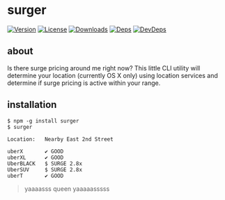 # surger
[![Version][npm-version-image]][npm-version-url] [![License][npm-license-image]][npm-license-url] [![Downloads][npm-downloads-image]][npm-downloads-url] [![Deps][npm-deps-image]][npm-deps-url] [![DevDeps][npm-devdeps-image]][npm-devdeps-url]

## about
Is there surge pricing around me right now? This little CLI utility will determine your location (currently OS X only) using location services and determine if surge pricing is active within your range.

## installation
```
$ npm -g install surger
$ surger

Location:   Nearby East 2nd Street

uberX       ✔ GOOD
uberXL      ✔ GOOD
UberBLACK   $ SURGE 2.8x
UberSUV     $ SURGE 2.8x
uberT       ✔ GOOD
```

> yaaaasss queen yaaaaasssss

[npm-version-url]: https://www.npmjs.com/package/surger
[npm-version-image]: https://img.shields.io/npm/v/surger.svg
[npm-license-url]: https://github.com/moimikey/surger/blob/master/LICENSE
[npm-license-image]: https://img.shields.io/npm/l/surger.svg
[npm-downloads-url]: https://www.npmjs.com/package/surger
[npm-downloads-image]: https://img.shields.io/npm/dm/surger.svg
[npm-deps-url]: https://david-dm.org/moimikey/surger
[npm-deps-image]: https://img.shields.io/david/moimikey/surger.svg
[npm-devdeps-url]: https://david-dm.org/moimikey/surger
[npm-devdeps-image]: https://img.shields.io/david/dev/moimikey/surger.svg
